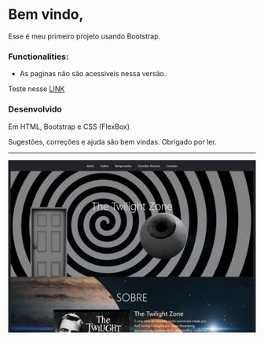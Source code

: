 # Bem vindo, 
Esse é meu primeiro projeto usando Bootstrap.

### Functionalities:
- As paginas não são acessiveis nessa versão.

Teste nesse [LINK](https://felipeaguiarn.github.io/The-Twilight-Zone-fanpage/)

### Desenvolvido
Em HTML, Bootstrap e CSS (FlexBox)

 Sugestões, correções e ajuda são bem vindas. 
 Obrigado por ler. 

___

![Image of WebPage-1](https://raw.githubusercontent.com/felipeaguiarn/The-Twilight-Zone-fanpage/main/Screenshot_2021-04-26%20The%20Twilight%20Zone.png)
